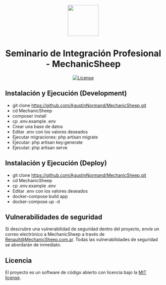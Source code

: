 <p align="center"><a href="https://laravel.com" target="_blank"><img src="https://lh3.googleusercontent.com/proxy/7fZt14QvAaP2TEmzjxK0cOeTNLdvM0_j2IWOZaUuqgkFlyHc1d3y8EUP7NwuqDb0vtf8_nJPlpkziVsBqUmBplGSdUmQjQ0Iv8Z16I-prgORXLGRfzhiEhxbapEpPSQ" width="100"></a></p>

<h1 align="center">Seminario de Integración Profesional - MechanicSheep</h1>
<p align="center">
<a href="https://packagist.org/packages/laravel/framework"><img src="https://img.shields.io/packagist/l/laravel/framework" alt="License"></a>
</p>

## Instalación y Ejecución (Development)

* git clone https://github.com/AgustinNormand/MechanicSheep.git
* cd MechanicSheep
* composer install
* cp .env.example .env
* Crear una base de datos
* Editar .env con los valores deseados
* Ejecutar migraciones: php artisan migrate
* Ejecutar: php artisan key:generate
* Ejecutar: php artisan serve

## Instalación y Ejecución (Deploy)

* git clone https://github.com/AgustinNormand/MechanicSheep.git
* cd MechanicSheep
* cp .env.example .env
* Editar .env con los valores deseados
* docker-compose build app
* docker-compose up -d

## Vulnerabilidades de seguridad

Si descrubre una vulnerabilidad de seguridad dentro del proyecto, envíe un correo electrónico a MechanicSheep a través de [Renault@MechanicSheep.com.ar](mailto:Renault@MechanicSheep.com.ar). Todas las vulnerabilidades de seguridad se abordarán de inmediato.

## Licencia

El proyecto es un software de código abierto con licencia bajo la [MIT license](https://opensource.org/licenses/MIT).
